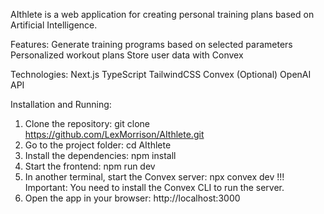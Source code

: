 AIthlete is a web application for creating personal training plans based on Artificial Intelligence.

Features:
Generate training programs based on selected parameters
Personalized workout plans
Store user data with Convex


Technologies:
Next.js
TypeScript
TailwindCSS
Convex
(Optional) OpenAI API


Installation and Running:

1. Clone the repository:
git clone https://github.com/LexMorrison/AIthlete.git
2. Go to the project folder:
cd AIthlete
3. Install the dependencies:
npm install
4. Start the frontend:
npm run dev
5. In another terminal, start the Convex server:
npx convex dev
!!! Important: You need to install the Convex CLI to run the server.
6. Open the app in your browser:
http://localhost:3000
